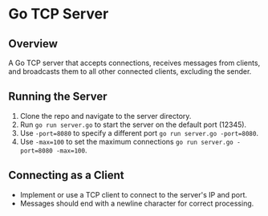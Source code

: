 # Go TCP Server

## Overview

 A Go TCP server that accepts connections, receives messages from clients, and broadcasts them to all other connected clients, excluding the sender.

## Running the Server

1. Clone the repo and navigate to the server directory.
2. Run `go run server.go` to start the server on the default port (12345).
3. Use `-port=8080` to specify a different port `go run server.go -port=8080`.
4. Use `-max=100` to set the maximum connections `go run server.go -port=8080 -max=100`.

## Connecting as a Client

- Implement or use a TCP client to connect to the server's IP and port.
- Messages should end with a newline character for correct processing.


